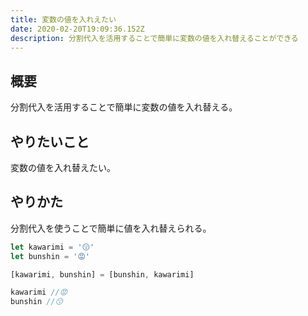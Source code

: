 ```yaml
---
title: 変数の値を入れえたい
date: 2020-02-20T19:09:36.152Z
description: 分割代入を活用することで簡単に変数の値を入れ替えることができる
---
```

## 概要
分割代入を活用することで簡単に変数の値を入れ替える。

## やりたいこと
変数の値を入れ替えたい。

## やりかた
分割代入を使うことで簡単に値を入れ替えられる。
```javaScript
let kawarimi = '😗'
let bunshin = '😡'

[kawarimi, bunshin] = [bunshin, kawarimi]

kawarimi //😡
bunshin //😗
```



